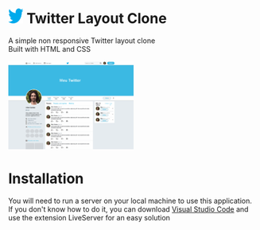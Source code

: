 # <img src="https://raw.githubusercontent.com/viQcinese/tweeter_layout/master/icons/twitter.svg" width="30px" height="30px"> Twitter Layout Clone
A simple non responsive Twitter layout clone <br>
Built with HTML and CSS <br> <br>
<img src="https://github.com/viQcinese/documentation/blob/master/twitter_layout/twitter_layout.gif?raw=true" width="50%" height="50%"/>

# Installation
You will need to run a server on your local machine to use this application. <br>
If you don't know how to do it, you can download [Visual Studio Code](https://code.visualstudio.com/) and use the extension LiveServer for an easy solution

